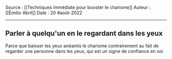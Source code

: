 Source : [[Techniques immédiate pour booster le charisme]]
Auteur : [[Émilio Abril]]
Date : 20 #août-2022
***

## Parler à quelqu'un en le regardant dans les yeux
Parce que baisser les yeux anéantis le charisme contrairement au fait de regarder une personne dans les yeux, qui est un signe de confiance en soi